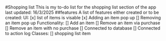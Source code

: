 #Shopping list 
This is my to-do list for the shopping list section of the app
last updated: 16/3/2025
##features
A list of features either created or to be created:
UI:
[x] list of items is visable
[x] Adding an item pop up
[] Removing an item pop up
Functionality:
[] Add an item
[] Remove an item via purchase
[] Remove an item with no purchase
[] Connected to database
[] Connected to action log
Classes:
[] shopping list item


